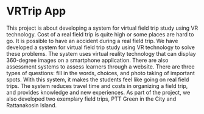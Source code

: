 # VRTrip App

This project is about developing a system for virtual field trip study using VR technology. Cost of a real field trip is quite high or some places are hard to go. It is possible to have an accident during a real field trip. We have developed a system for virtual field trip study using VR technology to solve these problems. The system uses virtual reality technology that can display 360-degree images on a smartphone application. There are also assessment systems to assess learners through a website. There are three types of questions: fill in the words, choices, and photo taking of important spots. With this system, it makes the students feel like going on real field trips. The system reduces travel time and costs in organizing a field trip, and provides knowledge and new experiences. As part of the project, we also developed two exemplary field trips, PTT Green in the City and Rattanakosin Island.